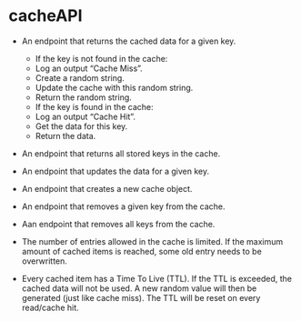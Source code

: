 # cacheAPI
- An endpoint that returns the cached data for a given key.
    - If the key is not found in the cache:
    - Log an output “Cache Miss”.
    - Create a random string.
    - Update the cache with this random string.
    - Return the random string.
    - If the key is found in the cache:
    - Log an output “Cache Hit”.
    - Get the data for this key.
    - Return the data.
- An endpoint that returns all stored keys in the cache.
- An endpoint that updates the data for a given key.
- An endpoint that creates a new cache object.
- An endpoint that removes a given key from the cache.
- Aan endpoint that removes all keys from the cache.

- The number of entries allowed in the cache is limited. If the maximum amount of
cached items is reached, some old entry needs to be overwritten.
- Every cached item has a Time To Live (TTL). If the TTL is exceeded, the cached data will not be used. A new random value will then be generated (just like cache miss). The TTL will be reset on every read/cache hit.

